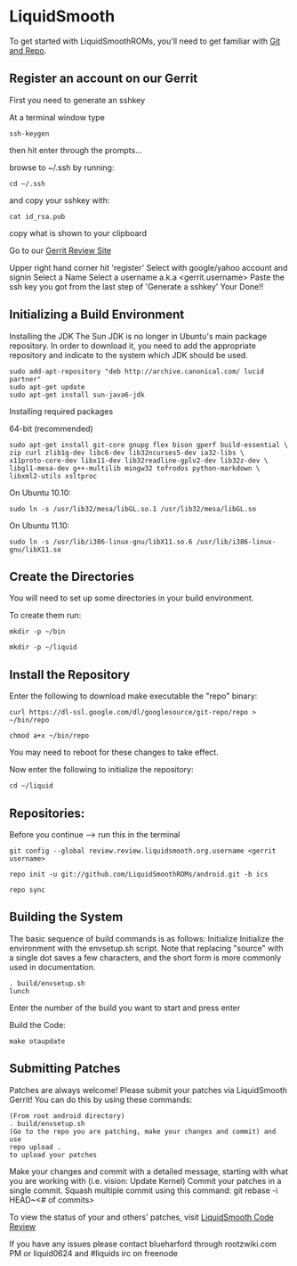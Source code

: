 LiquidSmooth
===========
To get started with LiquidSmoothROMs, you'll need to get
familiar with [Git and Repo](http://source.android.com/source/version-control.html).

Register an account on our Gerrit
---------------
First you need to generate an sshkey

At a terminal window type

    ssh-keygen

then hit enter through the prompts...

browse to ~/.ssh by running:

    cd ~/.ssh
    
and copy your sshkey with:

    cat id_rsa.pub
    
copy what is shown to your clipboard

Go to our [Gerrit Review Site](http://review.liquidsmooth.org)

Upper right hand corner hit 'register'
Select with google/yahoo account and signin
Select a Name
Select a username <!write this down!> a.k.a <gerrit.username>
Paste the ssh key you got from the last step of 'Generate a sshkey'
Your Done!!

Initializing a Build Environment
--------------------------

Installing the JDK
The Sun JDK is no longer in Ubuntu's main package repository. In order to download it, you need to add the appropriate repository and indicate to the system which JDK should be used.


    sudo add-apt-repository "deb http://archive.canonical.com/ lucid partner"
    sudo apt-get update
    sudo apt-get install sun-java6-jdk
    
    
Installing required packages

64-bit (recommended)


    sudo apt-get install git-core gnupg flex bison gperf build-essential \
    zip curl zlib1g-dev libc6-dev lib32ncurses5-dev ia32-libs \
    x11proto-core-dev libx11-dev lib32readline-gplv2-dev lib32z-dev \
    libgl1-mesa-dev g++-multilib mingw32 tofrodos python-markdown \
    libxml2-utils xsltproc
    
    
On Ubuntu 10.10:


    sudo ln -s /usr/lib32/mesa/libGL.so.1 /usr/lib32/mesa/libGL.so
    
On Ubuntu 11.10:


    sudo ln -s /usr/lib/i386-linux-gnu/libX11.so.6 /usr/lib/i386-linux-gnu/libX11.so

Create the Directories
----------------------

You will need to set up some directories in your build environment.

To create them run:

    mkdir -p ~/bin 

    mkdir -p ~/liquid


Install the Repository
----------------------

Enter the following to download make executable the "repo" binary:

    curl https://dl-ssl.google.com/dl/googlesource/git-repo/repo > ~/bin/repo

    chmod a+x ~/bin/repo

You may need to reboot for these changes to take effect. 


Now enter the following to initialize the repository:

    cd ~/liquid

Repositories:
---------------

Before you continue --> run this in the terminal

	git config --global review.review.liquidsmooth.org.username <gerrit username>

    repo init -u git://github.com/LiquidSmoothROMs/android.git -b ics

    repo sync


Building the System
---------------

The basic sequence of build commands is as follows:
Initialize
Initialize the environment with the envsetup.sh script. Note that replacing "source" with a single dot saves a few characters, and the short form is more commonly used in documentation.


    . build/envsetup.sh
    lunch

Enter the number of the build you want to start and press enter



Build the Code:


    make otaupdate


Submitting Patches
------------------
Patches are always welcome!  Please submit your patches via LiquidSmooth Gerrit!
You can do this by using these commands:

    (From root android directory)
    . build/envsetup.sh
    (Go to the repo you are patching, make your changes and commit) and use
    repo upload .
    to upload your patches


Make your changes and commit with a detailed message, starting with what you are working with (i.e. vision: Update Kernel)
Commit your patches in a single commit. Squash multiple commit using this command: git rebase -i HEAD~<# of commits>

To view the status of your and others' patches, visit [LiquidSmooth Code Review](http://review.liquidsmooth.org/)


If you have any issues please contact blueharford through rootzwiki.com PM or liquid0624 and #liquids irc on freenode
